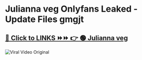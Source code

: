 
 # Julianna veg Onlyfans Leaked - Update Files gmgjt

## <h2><a href="https://clipsfans.com/Julianna_veg&ref=git">🔗 Click to LINKS ⏩⏩ 👉 🟢 Julianna veg </a></h2>

<a href="https://clipsfans.com/Julianna_veg&ref=git" rel="nofollow" data-target="animated-image.originalLink"><img src="https://i.ibb.co.com/xMMVF88/686577567.gif" alt="Viral Video Original" style="max-width: 100%; display: inline-block;" data-target="animated-image.originalImage"></a>

